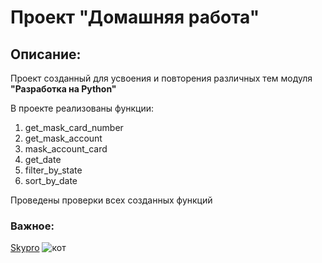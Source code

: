 # Проект "Домашняя работа"

## Описание:

Проект созданный для усвоения и повторения различных тем модуля **"Разработка на Python"**

В проекте реализованы функции:
1. get_mask_card_number
2. get_mask_account 
3. mask_account_card 
4. get_date 
5. filter_by_state
6. sort_by_date

Проведены проверки всех созданных функций

### Важное:
[Skypro](https://my.sky.pro)
![__кот__](https://i.pinimg.com/736x/2f/90/c1/2f90c1e9fc45169c0f2cc0dfe88e73a5.jpg)